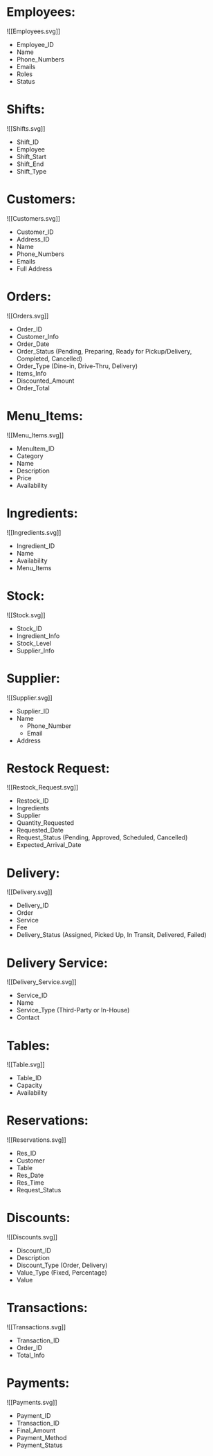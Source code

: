 # Employees:

![[Employees.svg]]
- Employee_ID
- Name
- Phone_Numbers
- Emails
- Roles
- Status

# Shifts:

![[Shifts.svg]]
- Shift_ID
- Employee
- Shift_Start
- Shift_End
- Shift_Type

# Customers:

![[Customers.svg]]
- Customer_ID
- Address_ID
- Name
- Phone_Numbers
- Emails
- Full Address

# Orders:

![[Orders.svg]]
- Order_ID
- Customer_Info
- Order_Date
- Order_Status (Pending, Preparing, Ready for Pickup/Delivery, Completed, Cancelled)
- Order_Type (Dine-in, Drive-Thru, Delivery)
- Items_Info
- Discounted_Amount
- Order_Total

# Menu_Items:

![[Menu_Items.svg]]
- MenuItem_ID
- Category
- Name
- Description
- Price
- Availability

# Ingredients:

![[Ingredients.svg]]
- Ingredient_ID
- Name
- Availability
- Menu_Items

# Stock:

![[Stock.svg]]
- Stock_ID
- Ingredient_Info
- Stock_Level
- Supplier_Info

# Supplier:

![[Supplier.svg]]
- Supplier_ID
- Name
    - Phone_Number
    - Email
- Address

# Restock Request:

![[Restock_Request.svg]]
- Restock_ID
- Ingredients
- Supplier
- Quantity_Requested
- Requested_Date
- Request_Status (Pending, Approved, Scheduled, Cancelled)
- Expected_Arrival_Date

# Delivery:

![[Delivery.svg]]
- Delivery_ID
- Order
- Service
- Fee
- Delivery_Status (Assigned, Picked Up, In Transit, Delivered, Failed)

# Delivery Service:

![[Delivery_Service.svg]]
- Service_ID
- Name
- Service_Type (Third-Party or In-House)
- Contact

# Tables:

![[Table.svg]]
- Table_ID
- Capacity
- Availability

# Reservations:

![[Reservations.svg]]
- Res_ID
- Customer
- Table
- Res_Date
- Res_Time
- Request_Status

# Discounts:

![[Discounts.svg]]
- Discount_ID
- Description
- Discount_Type (Order, Delivery)
- Value_Type (Fixed, Percentage)
- Value


# Transactions:

![[Transactions.svg]]
- Transaction_ID
- Order_ID
- Total_Info

# Payments:

![[Payments.svg]]
- Payment_ID
- Transaction_ID
- Final_Amount
- Payment_Method
- Payment_Status
